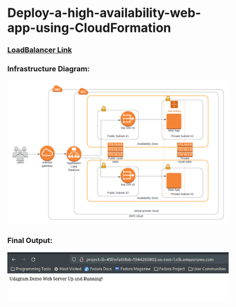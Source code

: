 # Deploy-a-high-availability-web-app-using-CloudFormation

### [LoadBalancer Link](http://project-lb-45lhnfa6t8xb-1944260802.us-east-1.elb.amazonaws.com)
### Infrastructure Diagram:
 ![alt text](https://github.com/Antonious-Awad/Deploy-a-high-availability-web-app-using-CloudFormation/blob/main/Project.png)
 
 ### Final Output:
 
![alt text](https://github.com/Antonious-Awad/Deploy-a-high-availability-web-app-using-CloudFormation/blob/main/Output.png)

